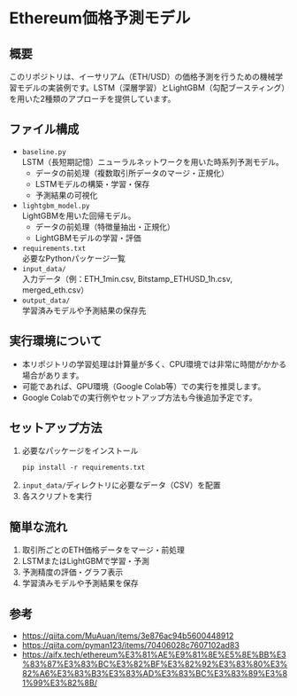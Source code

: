 # Ethereum価格予測モデル

## 概要
このリポジトリは、イーサリアム（ETH/USD）の価格予測を行うための機械学習モデルの実装例です。LSTM（深層学習）とLightGBM（勾配ブースティング）を用いた2種類のアプローチを提供しています。

## ファイル構成
- `baseline.py`  
  LSTM（長短期記憶）ニューラルネットワークを用いた時系列予測モデル。
  - データの前処理（複数取引所データのマージ・正規化）
  - LSTMモデルの構築・学習・保存
  - 予測結果の可視化
- `lightgbm_model.py`  
  LightGBMを用いた回帰モデル。
  - データの前処理（特徴量抽出・正規化）
  - LightGBMモデルの学習・評価
- `requirements.txt`  
  必要なPythonパッケージ一覧
- `input_data/`  
  入力データ（例：ETH_1min.csv, Bitstamp_ETHUSD_1h.csv, merged_eth.csv）
- `output_data/`  
  学習済みモデルや予測結果の保存先

## 実行環境について
- 本リポジトリの学習処理は計算量が多く、CPU環境では非常に時間がかかる場合があります。
- 可能であれば、GPU環境（Google Colab等）での実行を推奨します。
- Google Colabでの実行例やセットアップ方法も今後追加予定です。

## セットアップ方法
1. 必要なパッケージをインストール
   ```
   pip install -r requirements.txt
   ```
2. `input_data/`ディレクトリに必要なデータ（CSV）を配置
3. 各スクリプトを実行

## 簡単な流れ
1. 取引所ごとのETH価格データをマージ・前処理
2. LSTMまたはLightGBMで学習・予測
3. 予測精度の評価・グラフ表示
4. 学習済みモデルや予測結果を保存 

## 参考
- <https://qiita.com/MuAuan/items/3e876ac94b5600448912>
- <https://qiita.com/pyman123/items/70406028c7607102ad83>
- <https://aifx.tech/ethereum%E3%81%AE%E9%81%8E%E5%8E%BB%E3%83%87%E3%83%BC%E3%82%BF%E3%82%92%E3%83%80%E3%82%A6%E3%83%B3%E3%83%AD%E3%83%BC%E3%83%89%E3%81%99%E3%82%8B/>
